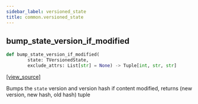 ```yaml
---
sidebar_label: versioned_state
title: common.versioned_state
---
```


## bump\_state\_version\_if\_modified

```python
def bump_state_version_if_modified(
        state: TVersionedState,
        exclude_attrs: List[str] = None) -> Tuple[int, str, str]
```

[[view_source]](https://github.com/dlt-hub/dlt/blob/3739c9ac839aafef713f6d5ebbc6a81b2a39a1b0/dlt/common/versioned_state.py#L28)

Bumps the `state` version and version hash if content modified, returns (new version, new hash, old hash) tuple

